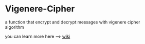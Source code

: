 # Vigenere-Cipher
a function that encrypt and decrypt messages with vigenere cipher algorithm

you can learn more here ==> <a href="https://en.wikipedia.org/wiki/Vigen%C3%A8re_cipher">wiki</a> 

